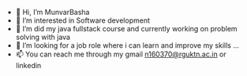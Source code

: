 - 👋 Hi, I’m MunvarBasha
- 👀 I’m interested in Software development
- 🌱 I’m did my java fullstack course and currently working on problem solving with java
- 💞️ I’m looking for a job role where i can learn and improve my skills  ...
- 📫 You can reach me through my gmail n160370@rguktn.ac.in or linkedin

<!---
MunvarBasha370/MunvarBasha370 is a ✨ special ✨ repository because its `README.md` (this file) appears on your GitHub profile.
You can click the Preview link to take a look at your changes.
--->

